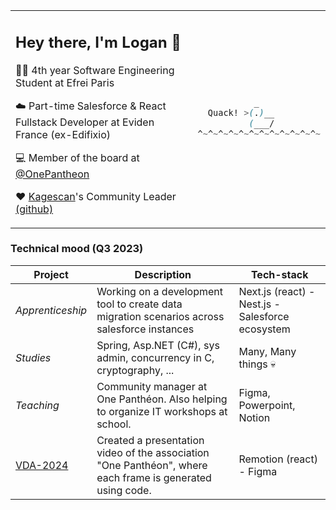 <table><tr><td>

## Hey there, I'm Logan :wave: 

👨‍🎓 4th year Software Engineering Student at Efrei Paris

:cloud: Part-time Salesforce & React Fullstack Developer at Eviden France (ex-Edifixio)

💻 Member of the board at [@OnePantheon](https://github.com/onepantheon) 

:heart: [Kagescan](https://kagescan.fr)'s Community Leader [(github)](https://github.com/Kagescan)


<img width=1000/>

</td><td>

```css 
           _
  Quack! >(.)__
          (___/
^~^~^~^~^~^~^~^~^~^~^~^~
```

</td></tr></table>

### Technical mood (Q3 2023)

| Project | Description | Tech-stack |
| -------------- | -------------- | ------------- |
| *Apprenticeship* | Working on a development tool to create data migration scenarios across salesforce instances | Next.js (react) - Nest.js - Salesforce ecosystem |
| *Studies* | Spring, Asp.NET (C#), sys admin, concurrency in C, cryptography, ... | Many, Many things :skull: |
| *Teaching* | Community manager at One Panthéon. Also helping to organize IT workshops at school. | Figma, Powerpoint, Notion |
| [VDA-2024](https://github.com/OnePantheon/VDA-2024) | Created a presentation video of the association "One Panthéon", where each frame is generated using code. | Remotion (react) - Figma |

<!--
![LWC](https://media.discordapp.net/attachments/974222396200452128/997995044235640913/unknown.png?width=30&height=30) ![Apex](https://media.discordapp.net/attachments/974222396200452128/997995044608946279/unknown.png?width=30&height=30) 

| - No personal projects - | *Overwhelmed by school* | x |
| [kagescan-nuxt](https://github.com/LoganTann/kagescan-nuxt) | School project : Rewrite kagescan.fr while learning nuxt v3 | ![nuxt](https://media.discordapp.net/attachments/974222396200452128/997995044948693003/unknown.png?width=98&height=30) ![tailwind](https://media.discordapp.net/attachments/974222396200452128/997995046450233484/unknown.png?width=128&height=25)| 

| [redbeansoup-v2](https://github.com/LoganTann/redbeansoup-v2) | Monolithic discord bot project, powered by discordeno. Includes its own dev framework and dashboard. | ![discordeno](https://media.discordapp.net/attachments/974222396200452128/998002679659892786/unknown.png?width=30&height=30) ![deno](https://media.discordapp.net/attachments/974222396200452128/997995045741408286/unknown.png?width=30&height=30) ![typescript](https://media.discordapp.net/attachments/974222396200452128/997995045359714334/unknown.png?width=30&height=30) |
| [discord-shimejis](https://github.com/LoganTann/discord-shimejis) | Betterdiscord plugin that adds a desktop pet in your client | ![typescript](https://media.discordapp.net/attachments/974222396200452128/997995045359714334/unknown.png?width=30&height=30) (DOM) |

 ![supabase](https://media.discordapp.net/attachments/974222396200452128/997995046106320986/unknown.png?width=128&height=25) 
-->
